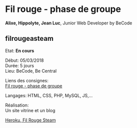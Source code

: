 # Fil rouge - phase de groupe #

**Alixe, Hippolyte, Jean Luc**, Junior Web Developer by BeCode  

## filrougeasteam ##

Etat: **En cours**  

Début: 05/03/2018   
Durée: 5 jours   
Lieu: BeCode, Be Central  

Liens des consignes:  
[Fil rouge - phase de groupe](https://github.com/becodeorg/Swartz-promo-3/blob/master/Projects/filrougeasteam.md "liens vers les consignes")

Langages: HTML, CSS, PHP, MySQL, JS,...  

Réalisation:  
Un site vitrine et un blog   


[Heroku, Fil Rouge Steam](https://filrougeasteam.herokuapp.com/ "Lien vers le site Heroku")
<!-- 
<http://www.google.com>

[google](http://www.google.com "link to google")

[![alt](url de l'image)](url du lien)

[![Capture d'écran de la page Accueil](https://jldenbroeder.github.io/URL/assets/img/capt1.jpg "Capture d'écran de la page Accueil")](URL)  
-->